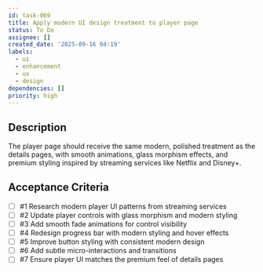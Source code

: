 ```yaml
---
id: task-069
title: Apply modern UI design treatment to player page
status: To Do
assignee: []
created_date: '2025-09-16 04:19'
labels:
  - ui
  - enhancement
  - ux
  - design
dependencies: []
priority: high
---
```


## Description

The player page should receive the same modern, polished treatment as the details pages, with smooth animations, glass morphism effects, and premium styling inspired by streaming services like Netflix and Disney+.

## Acceptance Criteria
<!-- AC:BEGIN -->
- [ ] #1 Research modern player UI patterns from streaming services
- [ ] #2 Update player controls with glass morphism and modern styling
- [ ] #3 Add smooth fade animations for control visibility
- [ ] #4 Redesign progress bar with modern styling and hover effects
- [ ] #5 Improve button styling with consistent modern design
- [ ] #6 Add subtle micro-interactions and transitions
- [ ] #7 Ensure player UI matches the premium feel of details pages
<!-- AC:END -->

